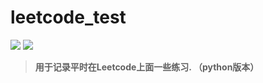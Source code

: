 # leetcode_test
[![](https://img.shields.io/badge/Love-ZC-red.svg)]() [![](https://img.shields.io/static/v1.svg?label=996.&message=ICU&color=ff69b4)](https://996.icu/#/zh_CN)


>**用于记录平时在Leetcode上面一些练习. （python版本）**

